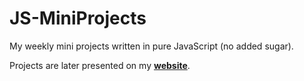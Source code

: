 # JS-MiniProjects
My weekly mini projects written in pure JavaScript (no added sugar).

Projects are later presented on my **[website](http://arvinb.com)**.

